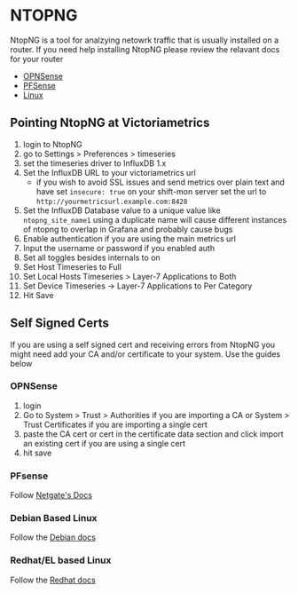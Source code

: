# NTOPNG
NtopNG is a tool for analzying netowrk traffic that is usually installed on a router.
If you need help installing NtopNG please review the relavant docs for your router

* [OPNSense](https://docs.opnsense.org/manual/how-tos/ntopng.html)
* [PFSense](https://www.ntop.org/guides/ntopng/third_party_integrations/pfsense.html#pfsenseintegration)
* [Linux](https://www.ntop.org/guides/ntopng/what_is_ntopng.html#installing-on-linux)

## Pointing NtopNG at Victoriametrics
1. login to NtopNG
2. go to Settings > Preferences > timeseries
3. set the timeseries driver to InfluxDB 1.x
4. Set the InfluxDB URL to your victoriametrics url 
    * if you wish to avoid SSL issues and send metrics over plain text and have set `insecure: true` on your shift-mon server set the url to `http://yourmetricsurl.example.com:8428`
5. Set the InfluxDB Database value to a unique value like `ntopng_site_name1` using a duplicate name will cause different instances of ntopng to overlap in Grafana and probably cause bugs
6. Enable authentication if you are using the main metrics url
7. Input the username or password if you enabled auth
8. Set all toggles besides internals to on
9. Set Host Timeseries to Full
10. Set Local Hosts Timeseries > Layer-7 Applications to Both
11. Set Device Timeseries -> Layer-7 Applications to Per Category
12. Hit Save


## Self Signed Certs
If you are using a self signed cert and receiving errors from NtopNG you might need add your CA and/or certificate to your system. Use the guides below 

### OPNSense
1. login
2. Go to System > Trust > Authorities if you are importing a CA or System > Trust Certificates if you are importing a single cert
3. paste the CA cert or cert in the certificate data section and click import an existing cert if you are using a single cert
4. hit save

### PFsense
Follow [Netgate's Docs](https://docs.netgate.com/pfsense/en/latest/certificates/ca.html#create-a-new-certificate-authority-entry)


### Debian Based Linux
Follow the [Debian docs](https://manpages.debian.org/buster/ca-certificates/update-ca-certificates.8.en.html)

### Redhat/EL based Linux
Follow the [Redhat docs](https://access.redhat.com/documentation/en-us/red_hat_enterprise_linux/7/html/security_guide/sec-shared-system-certificates)